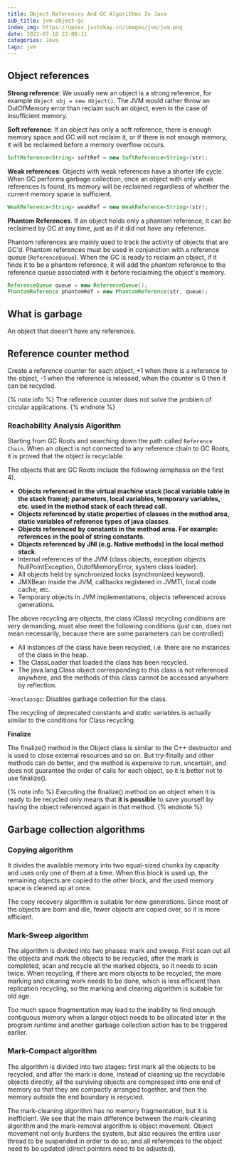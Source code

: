 ```yaml
---
title: Object References And GC Algorithms In Java
sub_title: jvm-object-gc
index_img: https://uposs.justokay.cn/images/jvm/jvm.png
date: 2022-07-18 22:08:11
categories: Java
tags: jvm
---
```


## Object references

**Strong reference**: We usually new an object is a strong reference, for example `Object obj = new Object()`. The JVM would rather throw an OutOfMemory error than reclaim such an object, even in the case of insufficient memory.

**Soft reference**: If an object has only a soft reference, there is enough memory space and GC will not reclaim it, or if there is not enough memory, it will be reclaimed before a memory overflow occurs.

```java
SoftReference<String> softRef = new SoftReference<String>(str);
```

**Weak references**: Objects with weak references have a shorter life cycle. When GC performs garbage collection, once an object with only weak references is found, its memory will be reclaimed regardless of whether the current memory space is sufficient.

```java
WeakReference<String> weakRef = new WeakReference<String>(str);
```

**Phantom References**. If an object holds only a phantom reference, it can be reclaimed by GC at any time, just as if it did not have any reference.

Phantom references are mainly used to track the activity of objects that are GC'd. Phantom references must be used in conjunction with a reference queue (`ReferenceQueue`). When the GC is ready to reclaim an object, if it finds it to be a phantom reference, it will add the phantom reference to the reference queue associated with it before reclaiming the object's memory.

```java
ReferenceQueue queue = new ReferenceQueue();
PhantomReference phantomRef = new PhantomReference(str, queue);
```

## What is garbage

An object that doesn't have any references.

## Reference counter method

Create a reference counter for each object, +1 when there is a reference to the object, -1 when the reference is released, when the counter is 0 then it can be recycled.

{% note info %}
The reference counter does not solve the problem of circular applications.
{% endnote %}

### Reachability Analysis Algorithm

Starting from GC Roots and searching down the path called `Reference Chain`. When an object is not connected to any reference chain to GC Roots, it is proved that the object is recyclable.

The objects that are GC Roots include the following (emphasis on the first 4).

- **Objects referenced in the virtual machine stack (local variable table in the stack frame); parameters, local variables, temporary variables, etc. used in the method stack of each thread call.**
- **Objects referenced by static properties of classes in the method area, static variables of reference types of java classes**.
- **Objects referenced by constants in the method area. For example: references in the pool of string constants**.
- **Objects referenced by JNI (e.g. Native methods) in the local method stack**.
- Internal references of the JVM (class objects, exception objects NullPointException, OutofMemoryError, system class loader).
- All objects held by synchronized locks (synchronized keyword).
- JMXBean inside the JVM, callbacks registered in JVMTI, local code cache, etc.
- Temporary objects in JVM implementations, objects referenced across generations.

The above recycling are objects, the class (Class) recycling conditions are very demanding, must also meet the following conditions (just can, does not mean necessarily, because there are some parameters can be controlled)

- All instances of the class have been recycled, i.e. there are no instances of the class in the heap.
- The ClassLoader that loaded the class has been recycled.
- The java.lang.Class object corresponding to this class is not referenced anywhere, and the methods of this class cannot be accessed anywhere by reflection.

`-Xnoclassgc`: Disables garbage collection for the class.

The recycling of deprecated constants and static variables is actually similar to the conditions for Class recycling.

**Finalize**

The finalize() method in the Object class is similar to the C++ destructor and is used to close external resources and so on. But try-finally and other methods can do better, and the method is expensive to run, uncertain, and does not guarantee the order of calls for each object, so it is better not to use finalize().

{% note info %}
Executing the finalize() method on an object when it is ready to be recycled only means that **it is possible** to save yourself by having the object referenced again in that method.
{% endnote %}

## Garbage collection algorithms

### Copying algorithm

It divides the available memory into two equal-sized chunks by capacity and uses only one of them at a time. When this block is used up, the remaining objects are copied to the other block, and the used memory space is cleaned up at once.

The copy recovery algorithm is suitable for new generations. Since most of the objects are born and die, fewer objects are copied over, so it is more efficient.

### Mark-Sweep algorithm

The algorithm is divided into two phases: mark and sweep. First scan out all the objects and mark the objects to be recycled, after the mark is completed, scan and recycle all the marked objects, so it needs to scan twice. When recycling, if there are more objects to be recycled, the more marking and clearing work needs to be done, which is less efficient than replication recycling, so the marking and clearing algorithm is suitable for old age.

Too much space fragmentation may lead to the inability to find enough contiguous memory when a larger object needs to be allocated later in the program runtime and another garbage collection action has to be triggered earlier.

### Mark-Compact algorithm

The algorithm is divided into two stages: first mark all the objects to be recycled, and after the mark is done, instead of cleaning up the recyclable objects directly, all the surviving objects are compressed into one end of memory so that they are compactly arranged together, and then the memory outside the end boundary is recycled.

The mark-cleaning algorithm has no memory fragmentation, but it is inefficient. We see that the main difference between the mark-cleaning algorithm and the mark-removal algorithm is object movement. Object movement not only burdens the system, but also requires the entire user thread to be suspended in order to do so, and all references to the object need to be updated (direct pointers need to be adjusted).
